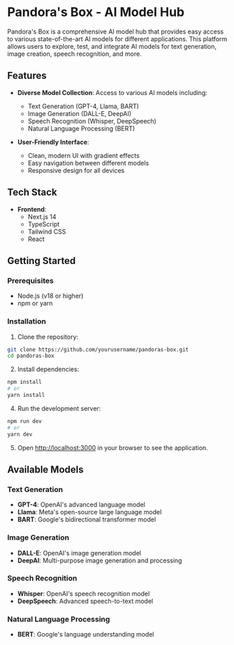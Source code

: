 # Pandora's Box - AI Model Hub

Pandora's Box is a comprehensive AI model hub that provides easy access to various state-of-the-art AI models for different applications. This platform allows users to explore, test, and integrate AI models for text generation, image creation, speech recognition, and more.

## Features

- **Diverse Model Collection**: Access to various AI models including:
  - Text Generation (GPT-4, Llama, BART)
  - Image Generation (DALL-E, DeepAI)
  - Speech Recognition (Whisper, DeepSpeech)
  - Natural Language Processing (BERT)
  
- **User-Friendly Interface**: 
  - Clean, modern UI with gradient effects
  - Easy navigation between different models
  - Responsive design for all devices

## Tech Stack

- **Frontend**:
  - Next.js 14
  - TypeScript
  - Tailwind CSS
  - React

## Getting Started

### Prerequisites

- Node.js (v18 or higher)
- npm or yarn

### Installation

1. Clone the repository:
```bash
git clone https://github.com/yourusername/pandoras-box.git
cd pandoras-box
```

2. Install dependencies:
```bash
npm install
# or
yarn install
```

4. Run the development server:
```bash
npm run dev
# or
yarn dev
```

5. Open [http://localhost:3000](http://localhost:3000) in your browser to see the application.

## Available Models

### Text Generation
- **GPT-4**: OpenAI's advanced language model
- **Llama**: Meta's open-source large language model
- **BART**: Google's bidirectional transformer model

### Image Generation
- **DALL-E**: OpenAI's image generation model
- **DeepAI**: Multi-purpose image generation and processing

### Speech Recognition
- **Whisper**: OpenAI's speech recognition model
- **DeepSpeech**: Advanced speech-to-text model

### Natural Language Processing
- **BERT**: Google's language understanding model












